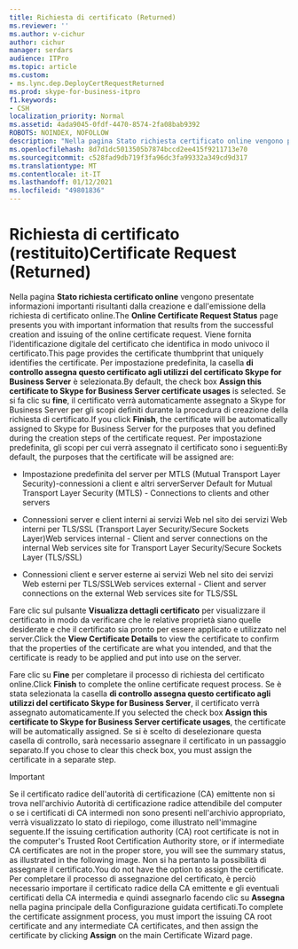 ```yaml
---
title: Richiesta di certificato (Returned)
ms.reviewer: ''
ms.author: v-cichur
author: cichur
manager: serdars
audience: ITPro
ms.topic: article
ms.custom:
- ms.lync.dep.DeployCertRequestReturned
ms.prod: skype-for-business-itpro
f1.keywords:
- CSH
localization_priority: Normal
ms.assetid: 4ada9045-0fdf-4470-8574-2fa08bab9392
ROBOTS: NOINDEX, NOFOLLOW
description: "Nella pagina Stato richiesta certificato online vengono presentate informazioni importanti risultanti dalla creazione e dall'emissione della richiesta di certificato online. Viene fornita l'identificazione digitale del certificato che identifica in modo univoco il certificato. Per impostazione predefinita, la casella di controllo assegna questo certificato agli utilizzi del certificato Skype for Business Server è selezionata. Se si fa clic su fine, il certificato verrà automaticamente assegnato a Skype for Business Server per gli scopi definiti durante la procedura di creazione della richiesta di certificato. Per impostazione predefinita, gli scopi per cui verrà assegnato il certificato sono i seguenti:"
ms.openlocfilehash: 8d7d1dc5013505b7874bccd2ee415f9211713e70
ms.sourcegitcommit: c528fad9db719f3fa96dc3fa99332a349cd9d317
ms.translationtype: MT
ms.contentlocale: it-IT
ms.lasthandoff: 01/12/2021
ms.locfileid: "49801836"
---
```

# <a name="certificate-request-returned"></a><span data-ttu-id="83b00-107">Richiesta di certificato (restituito)</span><span class="sxs-lookup"><span data-stu-id="83b00-107">Certificate Request (Returned)</span></span>
 
<span data-ttu-id="83b00-108">Nella pagina **Stato richiesta certificato online** vengono presentate informazioni importanti risultanti dalla creazione e dall'emissione della richiesta di certificato online.</span><span class="sxs-lookup"><span data-stu-id="83b00-108">The **Online Certificate Request Status** page presents you with important information that results from the successful creation and issuing of the online certificate request.</span></span> <span data-ttu-id="83b00-109">Viene fornita l'identificazione digitale del certificato che identifica in modo univoco il certificato.</span><span class="sxs-lookup"><span data-stu-id="83b00-109">This page provides the certificate thumbprint that uniquely identifies the certificate.</span></span> <span data-ttu-id="83b00-110">Per impostazione predefinita, la casella **di controllo assegna questo certificato agli utilizzi del certificato Skype for Business Server** è selezionata.</span><span class="sxs-lookup"><span data-stu-id="83b00-110">By default, the check box **Assign this certificate to Skype for Business Server certificate usages** is selected.</span></span> <span data-ttu-id="83b00-111">Se si fa clic su **fine**, il certificato verrà automaticamente assegnato a Skype for Business Server per gli scopi definiti durante la procedura di creazione della richiesta di certificato.</span><span class="sxs-lookup"><span data-stu-id="83b00-111">If you click **Finish**, the certificate will be automatically assigned to Skype for Business Server for the purposes that you defined during the creation steps of the certificate request.</span></span> <span data-ttu-id="83b00-112">Per impostazione predefinita, gli scopi per cui verrà assegnato il certificato sono i seguenti:</span><span class="sxs-lookup"><span data-stu-id="83b00-112">By default, the purposes that the certificate will be assigned are:</span></span>
  
- <span data-ttu-id="83b00-113">Impostazione predefinita del server per MTLS (Mutual Transport Layer Security)-connessioni a client e altri server</span><span class="sxs-lookup"><span data-stu-id="83b00-113">Server Default for Mutual Transport Layer Security (MTLS) - Connections to clients and other servers</span></span>
    
- <span data-ttu-id="83b00-114">Connessioni server e client interni ai servizi Web nel sito dei servizi Web interni per TLS/SSL (Transport Layer Security/Secure Sockets Layer)</span><span class="sxs-lookup"><span data-stu-id="83b00-114">Web services internal - Client and server connections on the internal Web services site for Transport Layer Security/Secure Sockets Layer (TLS/SSL)</span></span>
    
- <span data-ttu-id="83b00-115">Connessioni client e server esterne ai servizi Web nel sito dei servizi Web esterni per TLS/SSL</span><span class="sxs-lookup"><span data-stu-id="83b00-115">Web services external - Client and server connections on the external Web services site for TLS/SSL</span></span>
    
<span data-ttu-id="83b00-116">Fare clic sul pulsante **Visualizza dettagli certificato** per visualizzare il certificato in modo da verificare che le relative proprietà siano quelle desiderate e che il certificato sia pronto per essere applicato e utilizzato nel server.</span><span class="sxs-lookup"><span data-stu-id="83b00-116">Click the **View Certificate Details** to view the certificate to confirm that the properties of the certificate are what you intended, and that the certificate is ready to be applied and put into use on the server.</span></span>
  
<span data-ttu-id="83b00-117">Fare clic su **Fine** per completare il processo di richiesta del certificato online.</span><span class="sxs-lookup"><span data-stu-id="83b00-117">Click **Finish** to complete the online certificate request process.</span></span> <span data-ttu-id="83b00-118">Se è stata selezionata la casella **di controllo assegna questo certificato agli utilizzi del certificato Skype for Business Server**, il certificato verrà assegnato automaticamente.</span><span class="sxs-lookup"><span data-stu-id="83b00-118">If you selected the check box **Assign this certificate to Skype for Business Server certificate usages**, the certificate will be automatically assigned.</span></span> <span data-ttu-id="83b00-119">Se si è scelto di deselezionare questa casella di controllo, sarà necessario assegnare il certificato in un passaggio separato.</span><span class="sxs-lookup"><span data-stu-id="83b00-119">If you chose to clear this check box, you must assign the certificate in a separate step.</span></span> 
  
> [!IMPORTANT]
> <span data-ttu-id="83b00-120">Se il certificato radice dell'autorità di certificazione (CA) emittente non si trova nell'archivio Autorità di certificazione radice attendibile del computer o se i certificati di CA intermedi non sono presenti nell'archivio appropriato, verrà visualizzato lo stato di riepilogo, come illustrato nell'immagine seguente.</span><span class="sxs-lookup"><span data-stu-id="83b00-120">If the issuing certification authority (CA) root certificate is not in the computer's Trusted Root Certification Authority store, or if intermediate CA certificates are not in the proper store, you will see the summary status, as illustrated in the following image.</span></span> <span data-ttu-id="83b00-121">Non si ha pertanto la possibilità di assegnare il certificato.</span><span class="sxs-lookup"><span data-stu-id="83b00-121">You do not have the option to assign the certificate.</span></span> <span data-ttu-id="83b00-122">Per completare il processo di assegnazione del certificato, è perciò necessario importare il certificato radice della CA emittente e gli eventuali certificati della CA intermedia e quindi assegnarlo facendo clic su **Assegna** nella pagina principale della Configurazione guidata certificati.</span><span class="sxs-lookup"><span data-stu-id="83b00-122">To complete the certificate assignment process, you must import the issuing CA root certificate and any intermediate CA certificates, and then assign the certificate by clicking **Assign** on the main Certificate Wizard page.</span></span>
  

